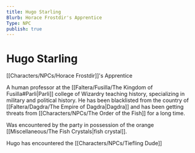 ```yaml
---
title: Hugo Starling
Blurb: Horace Frostdir's Apprentice
Type: NPC
publish: true
---
```


# Hugo Starling
[[Characters/NPCs/Horace Frostdir]]'s Apprentice

A human professor at the [[Faltera/Fusilla/The Kingdom of Fusilla#Parli\|Parli]] college of Wizardry teaching history, specializing in military and political history. He has been blacklisted from the country of [[Faltera/Dagdra/The Empire of Dagdra\|Dagdra]] and has been getting threats from [[Characters/NPCs/The Order of the Fish]] for a long time. 

Was encountered by the party in possession of the orange [[Miscellaneous/The Fish Crystals\|fish crystal]]. 

Hugo has encountered the [[Characters/NPCs/Tiefling Dude]] 